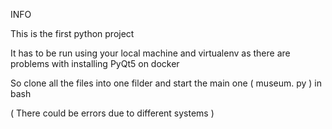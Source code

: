 INFO 

This is the first python project

It has to be run using your local machine and virtualenv as there are problems with installing PyQt5 on docker 

So clone all the files into one filder and start the main one ( museum. py ) in bash 

( There could be errors due to different systems )


